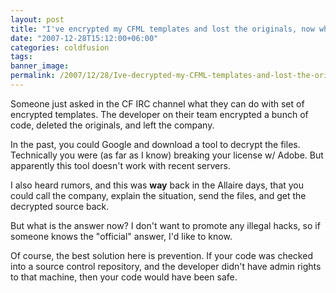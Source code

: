 ```yaml
---
layout: post
title: "I've encrypted my CFML templates and lost the originals, now what?"
date: "2007-12-28T15:12:00+06:00"
categories: coldfusion 
tags: 
banner_image: 
permalink: /2007/12/28/Ive-decrypted-my-CFML-templates-and-lost-the-originals-now-what
---
```


Someone just asked in the CF IRC channel what they can do with set of encrypted templates. The developer on their team encrypted a bunch of code, deleted the originals, and left the company.

In the past, you could Google and download a tool to decrypt the files. Technically you were (as far as I know) breaking your license w/ Adobe. But apparently this tool doesn't work with recent servers.

I also heard rumors, and this was <b>way</b> back in the Allaire days, that you could call the company, explain the situation, send the files, and get the decrypted source back.

But what is the answer now? I don't want to promote any illegal hacks, so if someone knows the "official" answer, I'd like to know. 

Of course, the best solution here is prevention. If your code was checked into a source control repository, and the developer didn't have admin rights to that machine, then your code would have been safe.